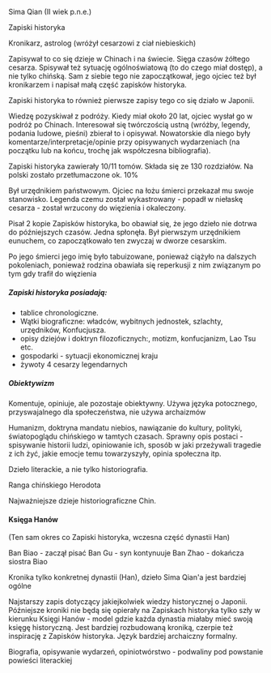 


Sima Qian (II wiek p.n.e.)

Zapiski historyka


Kronikarz, astrolog (wróżył cesarzowi z ciał niebieskich) 

Zapisywał to co się dzieje w Chinach i na świecie. Sięga czasów żółtego cesarza.
Spisywał też sytuację ogólnoświatową (to do czego miał dostęp), a nie tylko chińską.
Sam z siebie tego nie zapoczątkował, jego ojciec też był kronikarzem i napisał małą część zapisków historyka.

Zapiski historyka to również pierwsze zapisy tego co się działo w Japonii.

Wiedzę pozyskiwał z podróży. Kiedy miał około 20 lat, ojciec wysłał go w podróż po Chinach.
Interesował się twórczością ustną (wróżby, legendy, podania ludowe, pieśni) zbierał to i opisywał. Nowatorskie dla niego były komentarze/interpretacje/opinie przy opisywanych wydarzeniach (na początku lub na końcu, trochę jak współczesna bibliografia).


Zapiski historyka zawierały 10/11 tomów. Składa się ze 130 rozdziałów. Na polski zostało przetłumaczone ok. 10%


Był urzędnikiem państwowym. Ojciec na łożu śmierci przekazał mu swoje stanowisko. Legenda czemu został wykastrowany - popadł w niełaskę cesarza - został wrzucony do więzienia i okaleczony.


Pisał 2 kopie Zapisków historyka, bo obawiał się, że jego dzieło nie dotrwa do późniejszych czasów.
Jedna spłonęła. Był pierwszym urzędnikiem eunuchem, co zapoczątkowało ten zwyczaj w dworze cesarskim.

Po jego śmierci jego imię było tabuizowane, ponieważ ciążyło na dalszych pokoleniach, ponieważ rodzina obawiała się reperkusji z nim związanym po tym gdy trafił do więzienia



##### Zapiski historyka posiadają:
- tablice chronologiczne. 
- Wątki biograficzne: władców, wybitnych jednostek, szlachty, urzędników, Konfucjusza. 
- opisy dziejów i doktryn filozoficznych:, motizm, konfucjanizm, Lao Tsu etc.
- gospodarki - sytuacji ekonomicznej kraju
- żywoty 4 cesarzy legendarnych


##### Obiektywizm
Komentuje, opiniuje, ale pozostaje obiektywny. Używa języka potocznego, przyswajalnego dla społeczeństwa, nie używa archaizmów


Humanizm, doktryna mandatu niebios, nawiązanie do kultury, polityki, światopoglądu chińskiego w tamtych czasach. 
Sprawny opis postaci - spisywanie historii ludzi, opiniowanie ich, sposób w jaki przeżywali tragedie z ich żyć, jakie emocje temu towarzyszyły, opinia społeczna itp.

Dzieło literackie, a nie tylko historiografia.


Ranga chińskiego Herodota


Najważniejsze dzieje historiograficzne Chin.



#### Księga Hanów
(Ten sam okres co Zapiski historyka, wczesna część dynastii Han)

Ban Biao - zaczął pisać
Ban Gu - syn kontynuuje
Ban Zhao - dokańcza siostra Biao

Kronika tylko konkretnej dynastii (Han), dzieło Sima Qian'a jest bardziej ogólne

Najstarszy zapis dotyczący jakiejkolwiek wiedzy historycznej o Japonii. 
Późniejsze kroniki nie będą się opierały na Zapiskach historyka tylko szły w kierunku Księgi Hanów - model gdzie każda dynastia miałaby mieć swoją księgę historyczną. Jest bardziej rozbudowaną kroniką, czerpie też inspirację z Zapisków historyka. Język bardziej archaiczny formalny. 


Biografia, opisywanie wydarzeń, opiniotwórstwo - podwaliny pod powstanie powieści literackiej